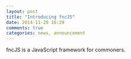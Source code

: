 ```yaml
---
layout: post
title: "Introducing fncJS"
date: 2014-11-20 16:29
comments: true
categories: news, announcement
---
```


fncJS is a JavaScript framework for commoners.